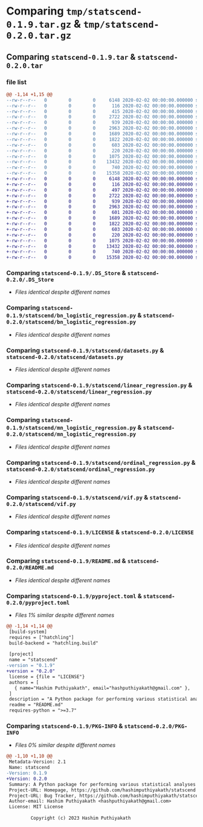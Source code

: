 # Comparing `tmp/statscend-0.1.9.tar.gz` & `tmp/statscend-0.2.0.tar.gz`

## Comparing `statscend-0.1.9.tar` & `statscend-0.2.0.tar`

### file list

```diff
@@ -1,14 +1,15 @@
--rw-r--r--   0        0        0     6148 2020-02-02 00:00:00.000000 statscend-0.1.9/.DS_Store
--rw-r--r--   0        0        0      116 2020-02-02 00:00:00.000000 statscend-0.1.9/.vscode/settings.json
--rw-r--r--   0        0        0      415 2020-02-02 00:00:00.000000 statscend-0.1.9/statscend/__init__.py
--rw-r--r--   0        0        0     2722 2020-02-02 00:00:00.000000 statscend-0.1.9/statscend/bn_logistic_regression.py
--rw-r--r--   0        0        0      939 2020-02-02 00:00:00.000000 statscend-0.1.9/statscend/datasets.py
--rw-r--r--   0        0        0     2963 2020-02-02 00:00:00.000000 statscend-0.1.9/statscend/linear_regression.py
--rw-r--r--   0        0        0     1689 2020-02-02 00:00:00.000000 statscend-0.1.9/statscend/mn_logistic_regression.py
--rw-r--r--   0        0        0     1822 2020-02-02 00:00:00.000000 statscend-0.1.9/statscend/ordinal_regression.py
--rw-r--r--   0        0        0      603 2020-02-02 00:00:00.000000 statscend-0.1.9/statscend/vif.py
--rw-r--r--   0        0        0      220 2020-02-02 00:00:00.000000 statscend-0.1.9/.gitignore
--rw-r--r--   0        0        0     1075 2020-02-02 00:00:00.000000 statscend-0.1.9/LICENSE
--rw-r--r--   0        0        0    13432 2020-02-02 00:00:00.000000 statscend-0.1.9/README.md
--rw-r--r--   0        0        0      740 2020-02-02 00:00:00.000000 statscend-0.1.9/pyproject.toml
--rw-r--r--   0        0        0    15358 2020-02-02 00:00:00.000000 statscend-0.1.9/PKG-INFO
+-rw-r--r--   0        0        0     6148 2020-02-02 00:00:00.000000 statscend-0.2.0/.DS_Store
+-rw-r--r--   0        0        0      116 2020-02-02 00:00:00.000000 statscend-0.2.0/.vscode/settings.json
+-rw-r--r--   0        0        0      497 2020-02-02 00:00:00.000000 statscend-0.2.0/statscend/__init__.py
+-rw-r--r--   0        0        0     2722 2020-02-02 00:00:00.000000 statscend-0.2.0/statscend/bn_logistic_regression.py
+-rw-r--r--   0        0        0      939 2020-02-02 00:00:00.000000 statscend-0.2.0/statscend/datasets.py
+-rw-r--r--   0        0        0     2963 2020-02-02 00:00:00.000000 statscend-0.2.0/statscend/linear_regression.py
+-rw-r--r--   0        0        0      601 2020-02-02 00:00:00.000000 statscend-0.2.0/statscend/mahalanobis_distance.py
+-rw-r--r--   0        0        0     1689 2020-02-02 00:00:00.000000 statscend-0.2.0/statscend/mn_logistic_regression.py
+-rw-r--r--   0        0        0     1822 2020-02-02 00:00:00.000000 statscend-0.2.0/statscend/ordinal_regression.py
+-rw-r--r--   0        0        0      603 2020-02-02 00:00:00.000000 statscend-0.2.0/statscend/vif.py
+-rw-r--r--   0        0        0      220 2020-02-02 00:00:00.000000 statscend-0.2.0/.gitignore
+-rw-r--r--   0        0        0     1075 2020-02-02 00:00:00.000000 statscend-0.2.0/LICENSE
+-rw-r--r--   0        0        0    13432 2020-02-02 00:00:00.000000 statscend-0.2.0/README.md
+-rw-r--r--   0        0        0      740 2020-02-02 00:00:00.000000 statscend-0.2.0/pyproject.toml
+-rw-r--r--   0        0        0    15358 2020-02-02 00:00:00.000000 statscend-0.2.0/PKG-INFO
```

### Comparing `statscend-0.1.9/.DS_Store` & `statscend-0.2.0/.DS_Store`

 * *Files identical despite different names*

### Comparing `statscend-0.1.9/statscend/bn_logistic_regression.py` & `statscend-0.2.0/statscend/bn_logistic_regression.py`

 * *Files identical despite different names*

### Comparing `statscend-0.1.9/statscend/datasets.py` & `statscend-0.2.0/statscend/datasets.py`

 * *Files identical despite different names*

### Comparing `statscend-0.1.9/statscend/linear_regression.py` & `statscend-0.2.0/statscend/linear_regression.py`

 * *Files identical despite different names*

### Comparing `statscend-0.1.9/statscend/mn_logistic_regression.py` & `statscend-0.2.0/statscend/mn_logistic_regression.py`

 * *Files identical despite different names*

### Comparing `statscend-0.1.9/statscend/ordinal_regression.py` & `statscend-0.2.0/statscend/ordinal_regression.py`

 * *Files identical despite different names*

### Comparing `statscend-0.1.9/statscend/vif.py` & `statscend-0.2.0/statscend/vif.py`

 * *Files identical despite different names*

### Comparing `statscend-0.1.9/LICENSE` & `statscend-0.2.0/LICENSE`

 * *Files identical despite different names*

### Comparing `statscend-0.1.9/README.md` & `statscend-0.2.0/README.md`

 * *Files identical despite different names*

### Comparing `statscend-0.1.9/pyproject.toml` & `statscend-0.2.0/pyproject.toml`

 * *Files 1% similar despite different names*

```diff
@@ -1,14 +1,14 @@
 [build-system]
 requires = ["hatchling"]
 build-backend = "hatchling.build"
 
 [project]
 name = "statscend"
-version = "0.1.9"
+version = "0.2.0"
 license = {file = "LICENSE"}
 authors = [
   { name="Hashim Puthiyakath", email="hashputhiyakath@gmail.com" },
 ]
 description = "A Python package for performing various statistical analyses"
 readme = "README.md"
 requires-python = ">=3.7"
```

### Comparing `statscend-0.1.9/PKG-INFO` & `statscend-0.2.0/PKG-INFO`

 * *Files 0% similar despite different names*

```diff
@@ -1,10 +1,10 @@
 Metadata-Version: 2.1
 Name: statscend
-Version: 0.1.9
+Version: 0.2.0
 Summary: A Python package for performing various statistical analyses
 Project-URL: Homepage, https://github.com/hashimputhiyakath/statscend
 Project-URL: Bug Tracker, https://github.com/hashimputhiyakath/statscend/issues
 Author-email: Hashim Puthiyakath <hashputhiyakath@gmail.com>
 License: MIT License
         
         Copyright (c) 2023 Hashim Puthiyakath
```

